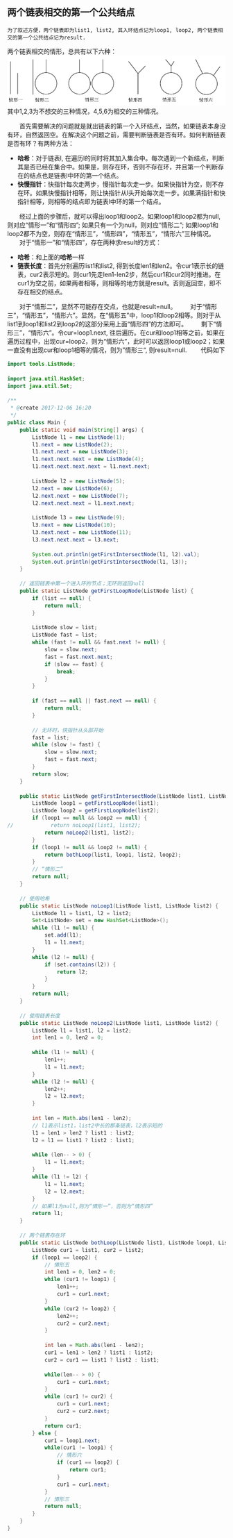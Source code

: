 ## 两个链表相交的第一个公共结点
    为了叙述方便，两个链表即为list1, list2, 其入环结点记为loop1, loop2, 两个链表相交的第一个公共结点记为result.
   
两个链表相交的情形，总共有以下六种：
![链表相交](http://github.com/lspl/practice/raw/master/images/链表相交.png)
其中1,2,3为不想交的三种情况，4,5,6为相交的三种情况。

&ensp;&ensp;&ensp;&ensp;首先需要解决的问题就是就出链表的第一个入环结点，当然，如果链表本身没有环，自然返回空。在解决这个问题之前，需要判断链表是否有环。如何判断链表是否有环？有两种方法：
- **哈希**：对于链表l, 在遍历l的同时将其加入集合中。每次遇到一个新结点，判断其是否已经在集合中。如果是，则存在环，否则不存在环，并且第一个判断存在的结点也是链表l中环的第一个结点。
- **快慢指针**：快指针每次走两步，慢指针每次走一步。如果快指针为空，则不存在环。如果快慢指针相等，则让快指针从l头开始每次走一步。如果满指针和快指针相等，则相等的结点即为链表l中环的第一个结点。

&ensp;&ensp;&ensp;&ensp;经过上面的步骤后，就可以得出loop1和loop2。如果loop1和loop2都为null, 则对应“情形一”和“情形四”; 如果只有一个为null，则对应“情形二”; 如果loop1和loop2都不为空，则存在“情形三”，“情形四”，“情形五”，“情形六”三种情况。
&ensp;&ensp;&ensp;&ensp;对于“情形一”和“情形四”，存在两种求result的方式：
- **哈希**：和上面的**哈希**一样
- **链表长度**：首先分别遍历list1和list2, 得到长度len1和len2。令cur1表示长的链表，cur2表示短的。则cur1先走len1-len2步，然后cur1和cur2同时推进。在cur1为空之前，如果两者相等，则相等的地方就是result。否则返回空，即不存在相交的结点。

&ensp;&ensp;&ensp;&ensp;对于“情形二”，显然不可能存在交点，也就是result=null。
&ensp;&ensp;&ensp;&ensp;对于“情形三”，“情形五”，“情形六”。显然，在“情形五”中，loop1和loop2相等。则对于从list1到loop1和list2到loop2的这部分采用上面“情形四”的方法即可。
&ensp;&ensp;&ensp;&ensp;剩下“情形三”，“情形六”。令cur=loop1.next, 往后遍历。在cur和loop1相等之前，如果在遍历过程中，出现cur=loop2，则为“情形六”，此时可以返回loop1或loop2；如果一直没有出现cur和loop1相等的情况，则为”情形三“, 则result=null.
&ensp;&ensp;&ensp;&ensp;代码如下
```java
import tools.ListNode;

import java.util.HashSet;
import java.util.Set;

/**
 * @create 2017-12-06 16:20
 */
public class Main {
    public static void main(String[] args) {
        ListNode l1 = new ListNode(1);
        l1.next = new ListNode(2);
        l1.next.next = new ListNode(3);
        l1.next.next.next = new ListNode(4);
        l1.next.next.next.next = l1.next.next;

        ListNode l2 = new ListNode(5);
        l2.next = new ListNode(6);
        l2.next.next = new ListNode(7);
        l2.next.next.next = l1.next.next;

        ListNode l3 = new ListNode(9);
        l3.next = new ListNode(10);
        l3.next.next = new ListNode(11);
        l3.next.next.next = l3.next;

        System.out.println(getFirstIntersectNode(l1, l2).val);
        System.out.println(getFirstIntersectNode(l1, l3));
    }

    // 返回链表中第一个进入环的节点；无环则返回null
    public static ListNode getFirstLoopNode(ListNode list) {
        if (list == null) {
            return null;
        }

        ListNode slow = list;
        ListNode fast = list;
        while (fast != null && fast.next != null) {
            slow = slow.next;
            fast = fast.next.next;
            if (slow == fast) {
                break;
            }
        }

        if (fast == null || fast.next == null) {
            return null;
        }

        // 无环时，快指针从头部开始
        fast = list;
        while (slow != fast) {
            slow = slow.next;
            fast = fast.next;
        }
        return slow;
    }

    public static ListNode getFirstIntersectNode(ListNode list1, ListNode list2) {
        ListNode loop1 = getFirstLoopNode(list1);
        ListNode loop2 = getFirstLoopNode(list2);
        if (loop1 == null && loop2 == null) {
//            return noLoop1(list1, list2);
            return noLoop2(list1, list2);
        }
        if (loop1 != null && loop2 != null) {
            return bothLoop(list1, loop1, list2, loop2);
        }
        // “情形二”
        return null;
    }

    // 使用哈希
    public static ListNode noLoop1(ListNode list1, ListNode list2) {
        ListNode l1 = list1, l2 = list2;
        Set<ListNode> set = new HashSet<ListNode>();
        while (l1 != null) {
            set.add(l1);
            l1 = l1.next;
        }
        while (l2 != null) {
            if (set.contains(l2)) {
                return l2;
            }
        }
        return null;
    }

    // 使用链表长度
    public static ListNode noLoop2(ListNode list1, ListNode list2) {
        ListNode l1 = list1, l2 = list2;
        int len1 = 0, len2 = 0;

        while (l1 != null) {
            len1++;
            l1 = l1.next;
        }
        while (l2 != null) {
            len2++;
            l2 = l2.next;
        }

        int len = Math.abs(len1 - len2);
        // l1表示list1，list2中长的那条链表，l2表示短的
        l1 = len1 > len2 ? list1 : list2;
        l2 = l1 == list1 ? list2 : list1;

        while (len-- > 0) {
            l1 = l1.next;
        }
        while (l1 != l2) {
            l1 = l1.next;
            l2 = l2.next;
        }
        // 如果l1为null,则为“情形一”，否则为“情形四”
        return l1;
    }

    // 两个链表存在环
    public static ListNode bothLoop(ListNode list1, ListNode loop1, ListNode list2, ListNode loop2) {
        ListNode cur1 = list1, cur2 = list2;
        if (loop1 == loop2) {
            // 情形五
            int len1 = 0, len2 = 0;
            while (cur1 != loop1) {
                len1++;
                cur1 = cur1.next;
            }
            while (cur2 != loop2) {
                len2++;
                cur2 = cur2.next;
            }

            int len = Math.abs(len1 - len2);
            cur1 = len1 > len2 ? list1 : list2;
            cur2 = cur1 == list1 ? list2 : list1;

            while(len-- > 0) {
                cur1 = cur1.next;
            }
            while (cur1 != cur2) {
                cur1 = cur1.next;
                cur2 = cur2.next;
            }
            return cur1;
        } else {
            cur1 = loop1.next;
            while(cur1 != loop1) {
                // 情形六
                if (cur1 == loop2) {
                    return cur1;
                }
                cur1 = cur1.next;
            }
            // 情形三
            return null; 
        }
    }
}
```


